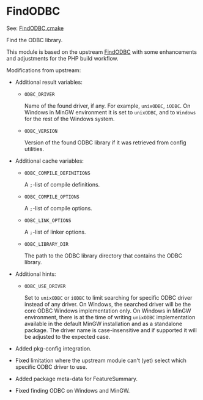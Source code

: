 # FindODBC

See: [FindODBC.cmake](https://github.com/petk/php-build-system/tree/master/cmake/cmake/modules/FindODBC.cmake)

Find the ODBC library.

This module is based on the upstream
[FindODBC](https://cmake.org/cmake/help/latest/module/FindODBC.html) with some
enhancements and adjustments for the PHP build workflow.

Modifications from upstream:

* Additional result variables:

  * `ODBC_DRIVER`

    Name of the found driver, if any. For example, `unixODBC`, `iODBC`. On
    Windows in MinGW environment it is set to `unixODBC`, and to `Windows` for
    the rest of the Windows system.

  * `ODBC_VERSION`

    Version of the found ODBC library if it was retrieved from config utilities.

* Additional cache variables:

  * `ODBC_COMPILE_DEFINITIONS`

    A `;`-list of compile definitions.

  * `ODBC_COMPILE_OPTIONS`

    A `;`-list of compile options.

  * `ODBC_LINK_OPTIONS`

    A `;`-list of linker options.

  * `ODBC_LIBRARY_DIR`

    The path to the ODBC library directory that contains the ODBC library.

* Additional hints:

  * `ODBC_USE_DRIVER`

    Set to `unixODBC` or `iODBC` to limit searching for specific ODBC driver
    instead of any driver. On Windows, the searched driver will be the core ODBC
    Windows implementation only. On Windows in MinGW environment, there is at
    the time of writing `unixODBC` implementation available in the default
    MinGW installation and as a standalone package. The driver name is
    case-insensitive and if supported it will be adjusted to the expected case.

* Added pkg-config integration.

* Fixed limitation where the upstream module can't (yet) select which specific
  ODBC driver to use.

* Added package meta-data for FeatureSummary.

* Fixed finding ODBC on Windows and MinGW.
